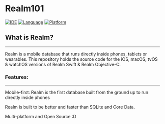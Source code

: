 # Realm101
[![IDE](https://img.shields.io/badge/Xcode-9-blue.svg)](https://developer.apple.com/xcode/)
[![Language](https://img.shields.io/badge/swift-4-orange.svg)](https://swift.org)
[![Platform](https://img.shields.io/badge/platform-iOS%2011-green.svg)](https://developer.apple.com/ios/)

## What is Realm?
---------

Realm is a mobile database that runs directly inside phones, tablets or wearables. This repository holds the source code for the iOS, macOS, tvOS & watchOS versions of Realm Swift & Realm Objective-C.


### Features:
---------

Mobile-first: Realm is the first database built from the ground up to run directly inside phones

Realm is built to be better and faster than SQLite and Core Data.

Multi-platform and Open Source :D
